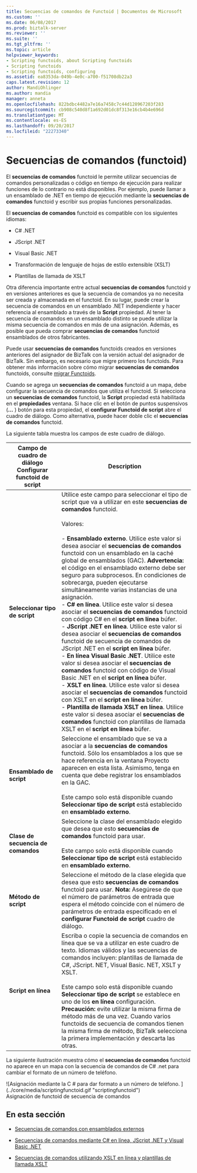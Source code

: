 ```yaml
---
title: Secuencias de comandos de Functoid | Documentos de Microsoft
ms.custom: ''
ms.date: 06/08/2017
ms.prod: biztalk-server
ms.reviewer: ''
ms.suite: ''
ms.tgt_pltfrm: ''
ms.topic: article
helpviewer_keywords:
- Scripting functoids, about Scripting functoids
- Scripting functoids
- Scripting functoids, configuring
ms.assetid: ea8353da-049b-4e0c-a700-f51708db22a3
caps.latest.revision: 12
author: MandiOhlinger
ms.author: mandia
manager: anneta
ms.openlocfilehash: 822bdbc4482a7e16a7458c7c44d128967203f283
ms.sourcegitcommit: cb908c540d8f1a692d01dc8f313e16cb4b4e696d
ms.translationtype: MT
ms.contentlocale: es-ES
ms.lasthandoff: 09/20/2017
ms.locfileid: "22273340"
---
```

# <a name="scripting-functoid"></a>Secuencias de comandos (functoid)
El **secuencias de comandos** functoid le permite utilizar secuencias de comandos personalizadas o código en tiempo de ejecución para realizar funciones de lo contrario no está disponibles. Por ejemplo, puede llamar a un ensamblado de .NET en tiempo de ejecución mediante la **secuencias de comandos** functoid y escribir sus propias funciones personalizadas.  
  
 El **secuencias de comandos** functoid es compatible con los siguientes idiomas:  
  
-   C# .NET  
  
-   JScript .NET  
  
-   Visual Basic .NET  
  
-   Transformación de lenguaje de hojas de estilo extensible (XSLT)  
  
-   Plantillas de llamada de XSLT  
  
 Otra diferencia importante entre actual **secuencias de comandos** functoid y en versiones anteriores es que la secuencia de comandos ya no necesita ser creada y almacenada en el functoid. En su lugar, puede crear la secuencia de comandos en un ensamblado .NET independiente y hacer referencia al ensamblado a través de la **Script** propiedad. Al tener la secuencia de comandos en un ensamblado distinto se puede utilizar la misma secuencia de comandos en más de una asignación. Además, es posible que pueda comprar **secuencias de comandos** functoid ensamblados de otros fabricantes.  
  
 Puede usar **secuencias de comandos** functoids creados en versiones anteriores del asignador de BizTalk con la versión actual del asignador de BizTalk. Sin embargo, es necesario que migre primero los functoids. Para obtener más información sobre cómo migrar **secuencias de comandos** functoids, consulte [migrar Functoids](../core/migrating-functoids.md).  
  
 Cuando se agrega un **secuencias de comandos** functoid a un mapa, debe configurar la secuencia de comandos que utiliza el functoid. Si selecciona un **secuencias de comandos** functoid, la **Script** propiedad está habilitada en el **propiedades** ventana. Si hace clic en el botón de puntos suspensivos (**...** ) botón para esta propiedad, el **configurar Functoid de script** abre el cuadro de diálogo. Como alternativa, puede hacer doble clic el **secuencias de comandos** functoid.  
  
 La siguiente tabla muestra los campos de este cuadro de diálogo.  
  
|Campo de cuadro de diálogo Configurar functoid de script|Description|  
|---------------------------------------------------|-----------------|  
|**Seleccionar tipo de script**|Utilice este campo para seleccionar el tipo de script que va a utilizar en este **secuencias de comandos** functoid.<br /><br /> Valores:<br /><br /> -   **Ensamblado externo**. Utilice este valor si desea asociar el **secuencias de comandos** functoid con un ensamblado en la caché global de ensamblados (GAC). **Advertencia:** el código en el ensamblado externo debe ser seguro para subprocesos. En condiciones de sobrecarga, pueden ejecutarse simultáneamente varias instancias de una asignación.<br />-   **C# en línea**.  Utilice este valor si desea asociar el **secuencias de comandos** functoid con código C# en el **script en línea** búfer.<br />-   **JScript .NET en línea**. Utilice este valor si desea asociar el **secuencias de comandos** functoid de secuencia de comandos de JScript .NET en el **script en línea** búfer.<br />-   **En línea Visual Basic .NET**. Utilice este valor si desea asociar el **secuencias de comandos** functoid con código de Visual Basic .NET en el **script en línea** búfer.<br />-   **XSLT en línea**. Utilice este valor si desea asociar el **secuencias de comandos** functoid con XSLT en el **script en línea** búfer.<br />-   **Plantilla de llamada XSLT en línea**. Utilice este valor si desea asociar el **secuencias de comandos** functoid con plantillas de llamada XSLT en el **script en línea** búfer.|  
|**Ensamblado de script**|Seleccione el ensamblado que se va a asociar a la **secuencias de comandos** functoid. Sólo los ensamblados a los que se hace referencia en la ventana Proyecto aparecen en esta lista. Asimismo, tenga en cuenta que debe registrar los ensamblados en la GAC.<br /><br /> Este campo solo está disponible cuando **Seleccionar tipo de script** está establecido en **ensamblado externo**.|  
|**Clase de secuencia de comandos**|Seleccione la clase del ensamblado elegido que desea que esto **secuencias de comandos** functoid para usar.<br /><br /> Este campo solo está disponible cuando **Seleccionar tipo de script** está establecido en **ensamblado externo**.|  
|**Método de script**|Seleccione el método de la clase elegida que desea que esto **secuencias de comandos** functoid para usar. **Nota:** Asegúrese de que el número de parámetros de entrada que espera el método coincide con el número de parámetros de entrada especificado en el **configurar Functoid de script** cuadro de diálogo.|  
|**Script en línea**|Escriba o copie la secuencia de comandos en línea que se va a utilizar en este cuadro de texto. Idiomas válidos y las secuencias de comandos incluyen: plantillas de llamada de C#, JScript. NET, Visual Basic. NET, XSLT y XSLT.<br /><br /> Este campo solo está disponible cuando **Seleccionar tipo de script** se establece en uno de los **en línea** configuración. **Precaución:** evite utilizar la misma firma de método más de una vez. Cuando varios functoids de secuencia de comandos tienen la misma firma de método, BizTalk selecciona la primera implementación y descarta las otras.|  
  
 La siguiente ilustración muestra cómo el **secuencias de comandos** functoid no aparece en un mapa con la secuencia de comandos de C# .net para cambiar el formato de un número de teléfono.  
  
 ![Asignación mediante la C &#35; para dar formato a un número de teléfono. ] (../core/media/scriptingfunctoid.gif "scriptingfunctoid")  
Asignación de functoid de secuencia de comandos  
  
## <a name="in-this-section"></a>En esta sección  
  
-   [Secuencias de comandos con ensamblados externos](../core/scripting-using-external-assemblies.md)  
  
-   [Secuencias de comandos mediante C# en línea, JScript .NET y Visual Basic .NET](../core/scripting-using-inline-csharp-jscript-net-and-visual-basic-net.md)  
  
-   [Secuencias de comandos utilizando XSLT en línea y plantillas de llamada XSLT](../core/scripting-using-inline-xslt-and-xslt-call-templates.md)